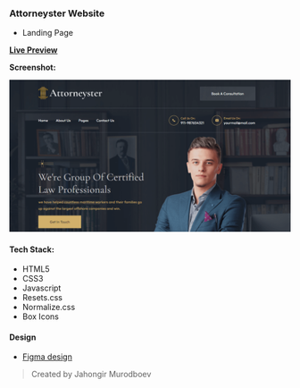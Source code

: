 ### Attorneyster Website

- Landing Page

[**Live Preview**](https://attorneystar.netlify.app/)

**Screenshot:**

![](screenshot.png)

#### Tech Stack:

- HTML5
- CSS3
- Javascript
- Resets.css
- Normalize.css
- Box Icons

#### Design

- [Figma design](https://www.figma.com/file/slMQxER5qTheQhyvE7WiXL/Attorneyster?node-id=2%3A2&t=e6MhjE0xMPmkNns8-0)

> Created by Jahongir Murodboev

